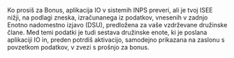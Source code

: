 Ko prosiš za Bonus, aplikacija IO v sistemih INPS preveri, ali je tvoj ISEE nižji, na podlagi zneska, izračunanega iz podatkov, vnesenih v zadnjo Enotno nadomestno izjavo (DSU), predložena za vaše vzdrževane družinske člane. Med temi podatki je tudi sestava družinske enote, ki je poslana aplikaciji IO in, preden potrdiš aktivacijo, samodejno prikazana na zaslonu s povzetkom podatkov, v zvezi s prošnjo za bonus.
